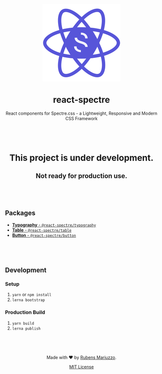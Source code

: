 <div align=center>
<img src=".github/react-spectre-logo.png" width="256" height="256">

# react-spectre
React components for Spectre.css - a Lightweight, Responsive and Modern CSS Framework

<br><br><br>
</div>

<div align=center>

# This project is under development.
## Not ready for production use.

</div>

<br><br><br>

## Packages

 - [**Typography** - `@react-spectre/typography`](packages/typography)
 - [**Table** - `@react-spectre/table`](packages/table)
 - [**Button** - `@react-spectre/button`](packages/button)

<br><br><br>

## Development

### Setup

 1. `yarn` or `npm install`
 2. `lerna bootstrap`

### Production Build

 1. `yarn build`
 2. `lerna publish`

<div align=center>
<br><br><br>

Made with :heart: by [Rubens Mariuzzo](https://github.com/rmariuzzo).

[MIT License](LICENSE)

</div>
